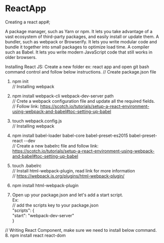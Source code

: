 # ReactApp
Creating a react app#;

A package manager, such as Yarn or npm. It lets you take advantage of a vast ecosystem of third-party packages, and easily install or update them.
A bundler, such as webpack or Browserify. It lets you write modular code and bundle it together into small packages to optimize load time.
A compiler such as Babel. It lets you write modern JavaScript code that still works in older browsers.


Installing React JS:
Create a new folder ex: react app and open git bash command control and follow below instructions.
// Create package.json file
1. npm init <br />
// Installing webpack <br />
2. npm install webpack-cli webpack-dev-server path <br />
// Crete a webpack configuration file and update all the required fields. <br />
// Follow link: https://scotch.io/tutorials/setup-a-react-environment-using-webpack-and-babel#toc-setting-up-babel <br />
3. touch webpack.config.js <br />
// Installing webpack <br />
4. npm install babel-loader babel-core babel-preset-es2015 babel-preset-react --dev <br />
// Create a new babelrc file and follow link: https://scotch.io/tutorials/setup-a-react-environment-using-webpack-and-babel#toc-setting-up-babel <br />
5. touch .babelrc <br />
// Install html-webpack-plugin, read link for more information <br />
// https://webpack.js.org/plugins/html-webpack-plugin/ <br />

6. npm install html-webpack-plugin <br />
7. Open up your package.json and let's add a start script. <br />
Ex: <br />
  // add the scripts key to your package.json <br />
  "scripts": { <br />
    "start": "webpack-dev-server" <br />
  } <br />

// Writing React Component, make sure we need to install below command. <br />
8. npm install react react-dom <br />
